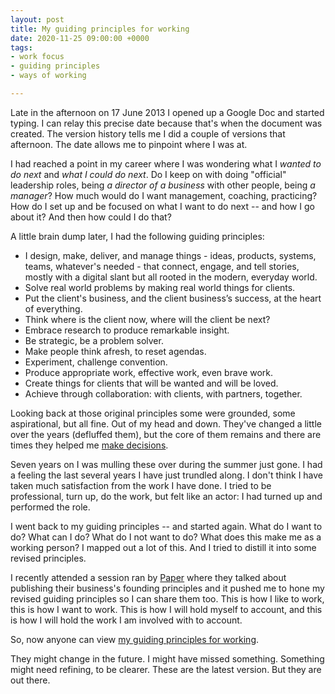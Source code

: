 ```yaml
---
layout: post
title: My guiding principles for working
date: 2020-11-25 09:00:00 +0000
tags:
- work focus
- guiding principles
- ways of working

---
```

Late in the afternoon on 17 June 2013 I opened up a Google Doc and started typing. I can relay this precise date because that's when the document was created. The version history tells me I did a couple of versions that afternoon. The date allows me to pinpoint where I was at.

I had reached a point in my career where I was wondering what I _wanted to do next_ and _what I could do next_. Do I keep on with doing "official" leadership roles, being _a director of a business_ with other people, being _a manager_? How much would do I want management, coaching, practicing? How do I set up and be focused on what I want to do next -- and how I go about it? And then how could I do that?

A little brain dump later, I had the following guiding principles:

* I design, make, deliver, and manage things - ideas, products, systems, teams, whatever's needed - that connect, engage, and tell stories, mostly with a digital slant but all rooted in the modern, everyday world.
* Solve real world problems by making real world things for clients.
* Put the client's business, and the client business’s success, at the heart of everything.
* Think where is the client now, where will the client be next?
* Embrace research to produce remarkable insight.
* Be strategic, be a problem solver.
* Make people think afresh, to reset agendas.
* Experiment, challenge convention.
* Produce appropriate work, effective work, even brave work.
* Create things for clients that will be wanted and will be loved.
* Achieve through collaboration: with clients, with partners, together.

Looking back at those original principles some were grounded, some aspirational, but all fine. Out of my head and down. They've changed a little over the years (defluffed them), but the core of them remains and there are times they helped me [make decisions](https://www.prolificnorth.co.uk/digital/featured/2014/03/simon-wilson-become-consultant-after-unexpected-departure-home).

Seven years on I was mulling these over during the summer just gone. I had a feeling the last several years I have just trundled along. I don't think I have taken much satisfaction from the work I have done. I tried to be professional, turn up, do the work, but felt like an actor: I had turned up and performed the role.

I went back to my guiding principles -- and started again. What do I want to do? What can I do? What do I not want to do? What does this make me as a working person? I mapped out a lot of this. And I tried to distill it into some revised principles.

I recently attended a session ran by [Paper](http://paper.studio) where they talked about publishing their business's founding principles and it pushed me to hone my revised guiding principles so I can share them too. This is how I like to work, this is how I want to work. This is how I will hold myself to account, and this is how I will hold the work I am involved with to account.

So, now anyone can view [my guiding principles for working](https://www.ermlikeyeah.com/principles).

They might change in the future. I might have missed something. Something might need refining, to be clearer. These are the latest version. But they are out there.